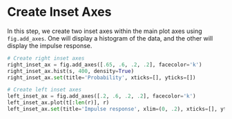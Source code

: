 # Create Inset Axes

In this step, we create two inset axes within the main plot axes using `fig.add_axes`. One will display a histogram of the data, and the other will display the impulse response.

```python
# Create right inset axes
right_inset_ax = fig.add_axes([.65, .6, .2, .2], facecolor='k')
right_inset_ax.hist(s, 400, density=True)
right_inset_ax.set(title='Probability', xticks=[], yticks=[])

# Create left inset axes
left_inset_ax = fig.add_axes([.2, .6, .2, .2], facecolor='k')
left_inset_ax.plot(t[:len(r)], r)
left_inset_ax.set(title='Impulse response', xlim=(0, .2), xticks=[], yticks=[])
```
